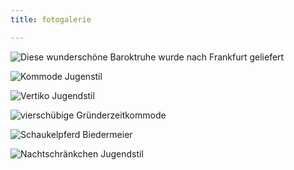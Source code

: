 ```yaml
---
title: fotogalerie

---
```


![Diese wunderschöne Baroktruhe wurde nach Frankfurt geliefert](/img/rundgang/P1070817.jpg)

![](/img/rundgang/P1070039.jpg "Kommode Jugenstil")

![](/img/rundgang/P1070036.jpg "Vertiko Jugendstil")

![](/img/rundgang/P1070031.jpg "vierschübige Gründerzeitkommode")

![](/img/rundgang/P1070032.jpg "Schaukelpferd Biedermeier")

![](/img/rundgang/P1070030.jpg "Nachtschränkchen Jugendstil")